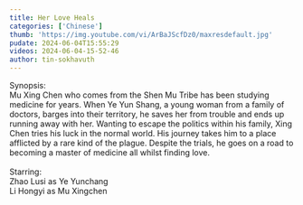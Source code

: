 ```yaml
---
title: Her Love Heals
categories: ['Chinese']
thumb: 'https://img.youtube.com/vi/ArBaJScfDz0/maxresdefault.jpg'
pudate: 2024-06-04T15:55:29
videos: 2024-06-04-15-52-46
author: tin-sokhavuth
---
```

Synopsis:<br/>
Mu Xing Chen who comes from the Shen Mu Tribe has been studying medicine for years. When Ye Yun Shang, a young woman from a family of doctors, barges into their territory, he saves her from trouble and ends up running away with her. Wanting to escape the politics within his family, Xing Chen tries his luck in the normal world. His journey takes him to a place afflicted by a rare kind of the plague. Despite the trials, he goes on a road to becoming a master of medicine all whilst finding love.
<br/><br/>
Starring:<br/> 
Zhao Lusi as Ye Yunchang<br/>
Li Hongyi as Mu Xingchen